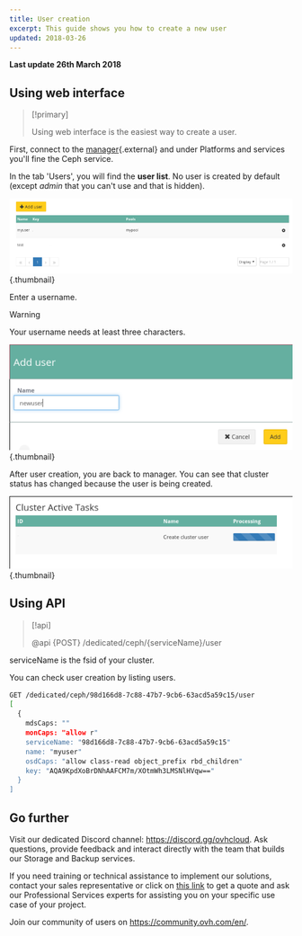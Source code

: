 ```yaml
---
title: User creation
excerpt: This guide shows you how to create a new user
updated: 2018-03-26
---
```


**Last update 26th March 2018**


## Using web interface


> [!primary]
>
> Using web interface is the easiest way to create a user.
>

First, connect to the [manager](https://ca.ovh.com/manager/dedicated/#/configuration){.external} and under Platforms and services you'll fine the Ceph service.

In the tab 'Users', you will find the **user list**. No user is created by default (except *admin* that you can't use and that is hidden).


![Ceph users](images/create_a_user_1.png){.thumbnail}

Enter a username.



> [!warning]
>
> Your username needs at least three characters.
>


![Ceph user creation](images/create_a_user_2.png){.thumbnail}

After user creation, you are back to manager. You can see that cluster status has changed because the user is being created.


![Ceph user creation](images/create_a_user_3.png){.thumbnail}


## Using API

> [!api]
>
> @api {POST} /dedicated/ceph/{serviceName}/user
>
serviceName is the fsid of your cluster.

You can check user creation by listing users.


```bash
GET /dedicated/ceph/98d166d8-7c88-47b7-9cb6-63acd5a59c15/user
[
  {
    mdsCaps: ""
    monCaps: "allow r"
    serviceName: "98d166d8-7c88-47b7-9cb6-63acd5a59c15"
    name: "myuser"
    osdCaps: "allow class-read object_prefix rbd_children"
    key: "AQA9KpdXoBrDNhAAFCM7m/XOtmWh3LMSNlHVqw=="
  }
]
```

## Go further

Visit our dedicated Discord channel: <https://discord.gg/ovhcloud>. Ask questions, provide feedback and interact directly with the team that builds our Storage and Backup services.

If you need training or technical assistance to implement our solutions, contact your sales representative or click on [this link](https://www.ovhcloud.com/en-au/professional-services/) to get a quote and ask our Professional Services experts for assisting you on your specific use case of your project.


Join our community of users on <https://community.ovh.com/en/>.
